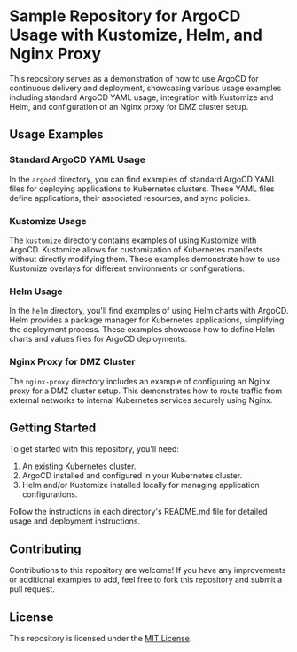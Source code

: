 # Sample Repository for ArgoCD Usage with Kustomize, Helm, and Nginx Proxy

This repository serves as a demonstration of how to use ArgoCD for continuous delivery and deployment, showcasing various usage examples including standard ArgoCD YAML usage, integration with Kustomize and Helm, and configuration of an Nginx proxy for DMZ cluster setup.

## Usage Examples

### Standard ArgoCD YAML Usage

In the `argocd` directory, you can find examples of standard ArgoCD YAML files for deploying applications to Kubernetes clusters. These YAML files define applications, their associated resources, and sync policies.

### Kustomize Usage

The `kustomize` directory contains examples of using Kustomize with ArgoCD. Kustomize allows for customization of Kubernetes manifests without directly modifying them. These examples demonstrate how to use Kustomize overlays for different environments or configurations.

### Helm Usage

In the `helm` directory, you'll find examples of using Helm charts with ArgoCD. Helm provides a package manager for Kubernetes applications, simplifying the deployment process. These examples showcase how to define Helm charts and values files for ArgoCD deployments.

### Nginx Proxy for DMZ Cluster

The `nginx-proxy` directory includes an example of configuring an Nginx proxy for a DMZ cluster setup. This demonstrates how to route traffic from external networks to internal Kubernetes services securely using Nginx.

## Getting Started

To get started with this repository, you'll need:

1. An existing Kubernetes cluster.
2. ArgoCD installed and configured in your Kubernetes cluster.
3. Helm and/or Kustomize installed locally for managing application configurations.

Follow the instructions in each directory's README.md file for detailed usage and deployment instructions.

## Contributing

Contributions to this repository are welcome! If you have any improvements or additional examples to add, feel free to fork this repository and submit a pull request.

## License

This repository is licensed under the [MIT License](LICENSE).
